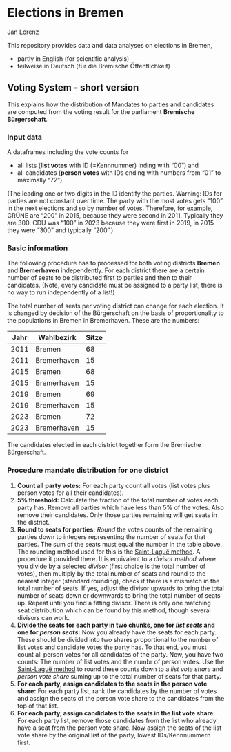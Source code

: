 # Elections in Bremen
Jan Lorenz

This repository provides data and data analyses on elections in Bremen,

- partly in English (for scientific analysis)
- teilweise in Deutsch (für die Bremische Öffentlichkeit)

## Voting System - short version

This explains how the distribution of Mandates to parties and candidates
are computed from the voting result for the parliament **Bremische
Bürgerschaft**.

### Input data

A dataframes including the vote counts for

- all lists (**list votes** with ID (=Kennnummer) inding with “00”) and
- all candidates (**person votes** with IDs ending with numbers from
  “01” to maximally “72”).

(The leading one or two digits in the ID identify the parties. Warning:
IDs for parties are not constant over time. The party with the most
votes gets “100” in the next elections and so by number of votes.
Therefore, for example, GRÜNE are “200” in 2015, because they were
second in 2011. Typically they are 300. CDU was “100” in 2023 because
they were first in 2019, in 2015 they were “300” and typically “200”.)

### Basic information

The following procedure has to processed for both voting districts
**Bremen** and **Bremerhaven** independently. For each district there
are a certain number of seats to be distributed first to parties and
then to their candidates. (Note, every candidate must be assigned to a
party list, there is no way to run independently of a list!)

The total number of seats per voting district can change for each
election. It is changed by decision of the Bürgerschaft on the basis of
proportionality to the populations in Bremen in Bremerhaven. These are
the numbers:

| Jahr | Wahlbezirk  | Sitze |
|------|-------------|-------|
| 2011 | Bremen      | 68    |
| 2011 | Bremerhaven | 15    |
| 2015 | Bremen      | 68    |
| 2015 | Bremerhaven | 15    |
| 2019 | Bremen      | 69    |
| 2019 | Bremerhaven | 15    |
| 2023 | Bremen      | 72    |
| 2023 | Bremerhaven | 15    |

The candidates elected in each district together form the Bremische
Bürgerschaft.

### Procedure mandate distribution for one district

1.  **Count all party votes:** For each party count all votes (list
    votes plus person votes for all their candidates).
2.  **5% threshold:** Calculate the fraction of the total number of
    votes each party has. Remove all parties which have less than 5% of
    the votes. Also remove their candidates. Only those parties
    remaining will get seats in the district.
3.  **Round to seats for parties:** *Round* the votes counts of the
    remaining parties down to integers representing the number of seats
    for that parties. The sum of the seats must equal the number in the
    table above. The rounding method used for this is the [Saint-Laguë
    method](https://en.wikipedia.org/wiki/Sainte-Lagu%C3%AB_method). A
    procedure it provided there. It is equivalent to a *divisor method*
    where you divide by a selected *divisor* (first choice is the total
    number of votes), then multiply by the total number of seats and
    round to the nearest integer (standard rounding), check if there is
    a mismatch in the total number of seats. If yes, adjust the divisor
    upwards to bring the total number of seats down or downwards to
    bring the total number of seats up. Repeat until you find a fitting
    divisor. There is only one matching seat distribution which can be
    found by this method, though several divisors can work.
4.  **Divide the seats for each party in two chunks, one for *list
    seats* and one for *person seats*:** Now you already have the seats
    for each party. These should be divided into two shares proportional
    to the number of list votes and candidate votes the party has. To
    that end, you must count all person votes for all candidates of the
    party. Now, you have two counts: The number of list votes and the
    numbr of person votes. Use the [Saint-Laguë
    method](https://en.wikipedia.org/wiki/Sainte-Lagu%C3%AB_method) to
    round these counts down to a *list vote share* and *person vote
    share* suming up to the total number of seats for that party.
5.  **For each party, assign candidates to the seats in the person vote
    share:** For each party list, rank the candidates by the number of
    votes and assign the seats of the person vote share to the
    candidates from the top of that list.
6.  **For each party, assign candidates to the seats in the list vote
    share:** For each party list, remove those candidates from the list
    who already have a seat from the person vote share. Now assign the
    seats of the list vote share by the original list of the party,
    lowest IDs/Kennnummern first.
